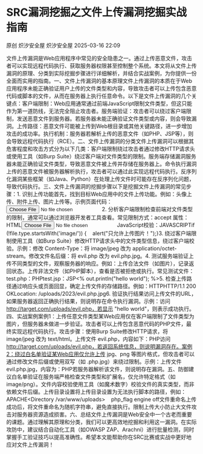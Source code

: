 #  SRC漏洞挖掘之文件上传漏洞挖掘实战指南   
原创 炽汐安全屋  炽汐安全屋   2025-03-16 22:09  
  
文件上传漏洞是Web应用程序中常见的安全隐患之一。通过上传恶意文件，攻击者可以实现远程代码执行、获取服务器权限甚至控制整个系统。本文将从文件上传漏洞的原理、分类到实际挖掘步骤进行详细解析，并结合实战案例，为你提供一份全面而实用的指南。一、文件上传漏洞的基本原理文件上传漏洞的本质在于Web应用程序未能正确验证用户上传的文件类型和内容，导致攻击者可以上传包含恶意代码或脚本的文件，从而在服务器上执行任意命令。以下是文件上传漏洞的几个关键点：客户端限制：Web应用通常通过前端JavaScript限制文件类型，但这只能作为第一道防线，无法完全阻止攻击者。服务端验证：攻击者可以绕过客户端限制，发送恶意文件到服务器。若服务器未能正确验证文件类型或内容，则会导致漏洞。上传路径：恶意文件可能被上传到Web根目录或其他关键路径，进一步增加攻击的成功率。执行机制：服务器若解析上传的恶意文件（如PHP、JSP等），则会导致远程代码执行（RCE）。二、文件上传漏洞的分类文件上传漏洞可以根据其危害程度和攻击方式分为以下几类：客户端限制绕过攻击者通过修改HTTP请求头或使用工具（如Burp Suite）绕过客户端对文件类型的限制。服务端存储漏洞服务器未能正确验证文件类型，导致恶意文件被上传并存储在服务器上。命令执行漏洞上传的恶意文件被服务器解析执行，攻击者可以通过此实现远程代码执行。反序列化漏洞某些框架（如Java、Python）在处理上传文件时可能存在反序列化问题，导致代码执行。三、文件上传漏洞的挖掘步骤以下是挖掘文件上传漏洞的常见步骤：1. 识别上传功能首先，找到目标Web应用中的文件上传功能。例如：头像上传、附件上传、图片上传等。示例页面代码：<input type="file" id="upload" name="upload">2. 分析客户端限制检查前端对文件类型的限制，通常可以通过浏览器开发者工具查看。常见限制方式：accept 属性：HTML<input type="file" accept="image/*">JavaScript校验：JAVASCRIPTif (!file.type.startsWith('image/')) {    alert("只允许上传图片！");}3. 绕过客户端限制使用工具（如Burp Suite）修改HTTP请求头中的文件类型信息，绕过客户端校验。示例：修改 Content-Type：将 image/jpeg 改为 application/octet-stream。修改文件名后缀：将 evil.php 改为 evil.php.jpg。4. 测试服务端验证上传不同类型的文件，观察服务器的响应。例如：上传合法文件（如图片），记录返回状态。上传非法文件（如PHP脚本），查看是否被拒绝或执行。常见测试文件：test.php：PHP<?php echo "hello world"; ?>test.jsp：JSP<% out.println("hello world"); %>5. 检查上传路径通过响应头或页面回显，确定上传文件的存储路径。例如：HTTPHTTP/1.1 200 OKLocation: /uploads/2023/evil.php.jpg6. 验证执行结果访问上传文件的URL，如果服务器返回正确执行结果，则说明存在命令执行漏洞。示例：访问 http://target.com/uploads/evil.php，若显示 "hello world"，则表示成功执行。四、实战案例案例1：上传任意文件类型某Web应用仅在客户端限制了文件类型为图片，但服务器未做进一步验证。攻击者可以上传包含恶意代码的PHP文件，最终实现远程代码执行。攻击步骤：使用Burp Suite修改HTTP请求，将 image/jpeg 改为 text/html。上传文件 evil.php，内容如下：PHP<?php system("whoami"); ?>访问 http://target.com/uploads/evil.php，若返回系统信息，则说明漏洞存在。案例2：绕过白名单验证某Web应用仅允许上传 jpg、png 等图片格式，但攻击者可以通过修改文件后缀或使用双写（如 .php.jpg）来绕过限制。示例：上传文件 evil.php.jpg，内容为：PHP<?php echo "success"; ?>若服务器解析该文件，则说明存在漏洞。五、防御建议白名单验证在服务端严格检查文件类型和扩展名，仅允许特定格式（如 image/png）。文件内容校验使用工具（如魔术数字）校验文件的真实类型，而非依赖文件后缀。上传目录设置将上传目录设置为无法执行脚本的路径，例如：APACHE<Directory /var/www/uploads>    php_flag engine off</Directory>文件重命名上传成功后，将文件重命名为随机字符串，避免直接执行。限制上传大小防止大文件攻击对服务器资源造成损害。六、总结文件上传漏洞是Web安全中一个古老而重要的课题。通过理解其原理和分类，我们可以更高效地挖掘和利用这一漏洞。在实际攻防中，建议结合自动化工具（如OWASP ZAP、Arachni）进行批量检测，同时掌握手工验证技巧以提高准确性。希望本文能帮助你在SRC比赛或实战中更好地应对文件上传漏洞！  
  
